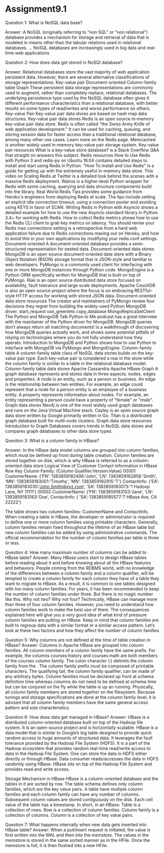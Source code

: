 # Assignment9.1

Question 1: What is NoSQL data base?

Answer:	A NoSQL (originally referring to "non SQL" or "non relational") database provides a mechanism for storage and retrieval of data that is modeled in means other than the tabular relations used in relational databases. ... NoSQL databases are increasingly used in big data and real-time web applications


Question 2:	How does data get stored in NoSQl database?

Answer:	Relational databases store the vast majority of web application persistent data. However, there are several alternative classifications of storage representations.
Key-value pair
Document-oriented
Column-family table
Graph
These persistent data storage representations are commonly used to augment, rather than completely replace, relational databases. The underlying persistence type used by the NoSQL database often gives it different performance characteristics than a relational database, with better results on some types of read/writes and worse performance on others.
Key-value Pair
Key-value pair data stores are based on hash map data structures.
Key-value pair data stores
Redis is an open source in-memory key-value pair data store. Redis is often called "the Swiss Army Knife of web application development." It can be used for caching, queuing, and storing session data for faster access than a traditional relational database, among many other use cases. Learn more on the Redis page.
Memcached is another widely used in-memory key-value pair storage system.
Key-value pair resources
What is a key-value store database? is a Stack Overflow Q&A that straight on answers this subject.
Redis resources
How to Use Redis with Python 3 and redis-py on Ubuntu 16.04 contains detailed steps to install and start using Redis in Python.
"How To Install and Use Redis" is a guide for getting up with the extremely useful in-memory data store.
This video on Scaling Redis at Twitter is a detailed look behind the scenes with a massive Redis deployment.
Walrus is a higher-level Python wrapper for Redis with some caching, querying and data structure components build into the library.
Real World Redis Tips provides some guidance from Heroku's engineers from deploying Redis at scale. The tips include setting an explicit idle connection timeout, using a connection pooler and avoiding using KEYS in favor of SCAN.
Writing Redis in Python with Asyncio shows a detailed example for how to use the new Asyncio standard library in Python 3.4+ for working with Redis.
How to collect Redis metrics shows how to use the Redis CLI client to grab key metrics on latency.
You should revise your Redis max connections setting is a retrospective from a hard web application failure due to Redis connections maxing out on Heroku, and how to avoid this in your own applications by modifying your redis.conf settings.
Document-oriented
A document-oriented database provides a semi-structured representation for nested data.
Document-oriented data stores
MongoDB is an open source document-oriented data store with a Binary Object Notation (BSON) storage format that is JSON-style and familiar to web developers. PyMongo is a commonly used client for interfacing with one or more MongoDB instances through Python code. MongoEngine is a Python ORM specifically written for MongoDB that is built on top of PyMongo.
Riak is an open source distributed data store focused on availability, fault tolerance and large scale deployments.
Apache CouchDB is also an open source project where the focus is on embracing RESTful-style HTTP access for working with stored JSON data.
Document-oriented data store resources
The creator and maintainers of PyMongo review four decisions they regret from building the widely-used Python MongoDB driver.
start_request
use_greenlets
copy_database
MongoReplicaSetClient
The Python and MongoDB Talk Python to Me podcast has a great interview with the maintainer of the Python driver for MongoDB.
MongoDB queries don’t always return all matching documents! is a walkthrough of discovering how MongoDB queries actually work, and shows some potential pitfalls of relying on technologies where you do not fully understand how they operate.
Introduction to MongoDB and Python shows how to use Python to interface with MongoDB via PyMongo and MongoEngine.
Column-family table
A column-family table class of NoSQL data stores builds on the key-value pair type. Each key-value pair is considered a row in the store while the column family is similar to a table in the relational database model.
Column-family table data stores
Apache Cassandra
Apache HBase
Graph
A graph database represents and stores data in three aspects: nodes, edges and properties.
A node is an entity, such as a person or business.
An edge is the relationship between two entities. For example, an edge could represent that a node for a person entity is an employee of a business entity.
A property represents information about nodes. For example, an entity representing a person could have a property of "female" or "male".
Graph data stores
Neo4j is one of the most widely used graph databases and runs on the Java Virtual Machine stack.
Cayley is an open source graph data store written by Google primarily written in Go.
Titan is a distributed graph database built for multi-node clusters.
Graph data store resources
Introduction to Graph Databases covers trends in NoSQL data stores and compares graph databases to other data store types.



Question 3: What is a column family in HBase?

Answer: In the HBase data model columns are grouped into column families, which must be defined up front during table creation. Column families are stored together on disk, which is why HBase is referred to as a column-oriented data store
Logical View of Customer Contact Information in HBase
Row Key                   Column Family: {Column Qualifier:Version:Value}
00001                     CustomerName: {‘FN’:
                          1383859182496:‘John’,
                          ‘LN’: 1383859182858:‘Smith’,
                          ‘MN’: 1383859183001:’Timothy’,
                          ‘MN’: 1383859182915:’T’}
                          ContactInfo: {‘EA’:
                          1383859183030:‘John.Smith@xyz.com’,
                          ’SA’: 1383859183073:’1 Hadoop Lane, NY
                          11111’}
00002                     CustomerName: {‘FN’:
                          1383859183103:‘Jane’,
                          ‘LN’: 1383859183163:‘Doe’,
                          ContactInfo: {
                          ’SA’: 1383859185577:’7 HBase Ave, CA
                          22222’}


The table shows two column families: CustomerName and ContactInfo. When creating a table in HBase, the developer or administrator is required to define one or more column families using printable characters.
Generally, column families remain fixed throughout the lifetime of an HBase table but new column families can be added by using administrative commands. The official recommendation for the number of column families per table is three or less. 


Question 4: How many maximum number of columns can be added to HBase table?
Answer: Many HBase users start to design HBase tables before reading about it and before knowing about all the HBase features and behaviors. People coming from the RDBMS world, with no knowledge of the differences between a column family and a column qualifier, will be tempted to create a column family for each column they have of a table they want to migrate to HBase. As a result, it is common to see tables designed with too many column families.
For years, it has been recommended to keep the number of column families under three. But there is no magic number like this. Why not two? Why not four? Technically, HBase can manage more than three of four column families. However, you need to understand how column families work to make the best use of them. The consequences explained here will give you a very good idea of what kind of pressure column families are putting on HBase. Keep in mind that column families are built to regroup data with a similar format or a similar access pattern. Let’s look at these two factors and how they affect the number of column families

Question 5: Why columns are not defined at the time of table creation in HBase?
Answer: Columns in Apache HBase are grouped into column families. All column members of a column family have the same prefix. For example, the columns courses:history and courses:math are both members of the courses column family. The colon character (:) delimits the column family from the . The column family prefix must be composed of printable characters. The qualifying tail, the column family qualifier, can be made of any arbitrary bytes. Column families must be declared up front at schema definition time whereas columns do not need to be defined at schema time but can be conjured on the fly while the table is up an running.
Physically, all column family members are stored together on the filesystem. Because tunings and storage specifications are done at the column family level, it is advised that all column family members have the same general access pattern and size characteristics.

Question 6: How does data get managed in HBase?
Answer: HBase is a distributed column-oriented database built on top of the Hadoop file system. It is an open-source project and is horizontally scalable.
HBase is a data model that is similar to Google’s big table designed to provide quick random access to huge amounts of structured data. It leverages the fault tolerance provided by the Hadoop File System (HDFS).
It is a part of the Hadoop ecosystem that provides random real-time read/write access to data in the Hadoop File System.
One can store the data in HDFS either directly or through HBase. Data consumer reads/accesses the data in HDFS randomly using HBase. HBase sits on top of the Hadoop File System and provides read and write access.

Storage Mechanism in HBase
HBase is a column-oriented database and the tables in it are sorted by row. The table schema defines only column families, which are the key value pairs. A table have multiple column families and each column family can have any number of columns. Subsequent column values are stored contiguously on the disk. Each cell value of the table has a timestamp. In short, in an HBase:
Table is a collection of rows.
Row is a collection of column families.
Column family is a collection of columns.
Column is a collection of key value pairs.


Question 7: What happens internally when new data gets inserted into HBase table?
Answer: When a put/insert request is initiated, the value is first written into the WAL and then into the memstore. The values in the memstore is stored in the same sorted manner as in the HFile. Once the memstore is full, it is then flushed into a new HFile. 










